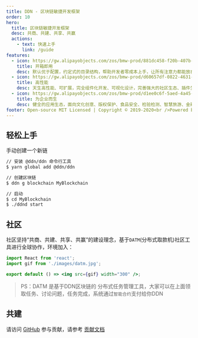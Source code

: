 ```yaml
---
title: DDN - 区块链敏捷开发框架
order: 10
hero:
  title: 区块链敏捷开发框架
  desc: 共商、共建、共享、共赢
  actions:
    - text: 快速上手
      link: /guide
features:
  - icon: https://gw.alipayobjects.com/zos/bmw-prod/881dc458-f20b-407b-947a-95104b5ec82b/k79dm8ih_w144_h144.png
    title: 开箱即用
    desc: 默认优于配置，约定式的目录结构，帮助开发者零成本上手，让所有注意力都能放在区块链核心业务开发上
  - icon: https://gw.alipayobjects.com/zos/bmw-prod/d60657df-0822-4631-9d7c-e7a869c2f21c/k79dmz3q_w126_h126.png
    title: 高性能
    desc: 天生高性能、可扩展，完全组件化开发、可视化设计，完善强大的社区生态、插件生态
  - icon: https://gw.alipayobjects.com/zos/bmw-prod/d1ee0c6f-5aed-4a45-a507-339a4bfe076c/k7bjsocq_w144_h144.png
    title: 为企业而生
    desc: 健全的应用生态，面向文化创意、版权保护、食品安全、检验检测、智慧旅游、金融科技、电子医疗、新能源等众多落地场景
footer: Open-source MIT Licensed | Copyright © 2019-2020<br />Powered by DDN FOUNDATION
---
```


## 轻松上手

手动创建一个新链

```bash
// 安装 @ddn/ddn 命令行工具
$ yarn global add @ddn/ddn

// 创建区块链
$ ddn g blockchain MyBlockchain

// 启动
$ cd MyBlockchain
$ ./ddnd start
```

## 社区

社区坚持“共商、共建、共享、共赢”的建设理念，基于`DATM`(分布式取款机)社区工具进行全球协作，环境加入：

```jsx | inline
import React from 'react';
import gif from './images/datm.jpg';

export default () => <img src={gif} width="300" />;
```

> PS：DATM 是基于DDN区块链的 分布式任务管理工具，大家可以在上面领取任务、讨论问题，任务完成，系统通过`智能合约`支付给你DDN

## 共建

请访问 [GitHub](https://github.com/ddnlink/ddn) 参与贡献，请参考 [贡献文档](./guide/contributing) 


